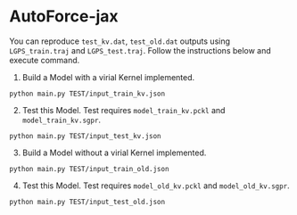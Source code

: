 # AutoForce-jax
You can reproduce `test_kv.dat`, `test_old.dat` outputs using `LGPS_train.traj` and `LGPS_test.traj`. Follow the instructions below and execute command.

1) Build a Model with a virial Kernel implemented.
```shell
python main.py TEST/input_train_kv.json
```
   
2) Test this Model. Test requires `model_train_kv.pckl` and `model_train_kv.sgpr`.
```shell
python main.py TEST/input_test_kv.json
```
   
3) Build a Model without a virial Kernel implemented.
```shell
python main.py TEST/input_train_old.json
```
   
4) Test this Model. Test requires `model_old_kv.pckl` and `model_old_kv.sgpr`.
```shell
python main.py TEST/input_test_old.json
```


